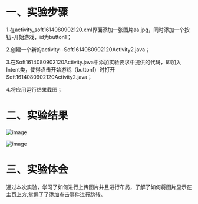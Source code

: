 # 一、实验步骤

1.在activity_soft1614080902120.xml界面添加一张图片aa.jpg，同时添加一个按钮-开始游戏，id为button1；

2.创建一个新的activity--Soft1614080902120Activity2.java；

3.在Soft1614080902120Activity.java中添加实验要求中提供的代码，即加入Intent类，使得点击开始游戏（button1）时打开Soft1614080902120Activity2.java；

4.将应用运行结果截图；


# 二、实验结果

![image](https://github.com/zelstudy/android-labs-2018/blob/master/Soft1614080902120/%E9%A1%B5%E9%9D%A22.jpg)

![image](https://github.com/zelstudy/android-labs-2018/blob/master/Soft1614080902120/%E9%A1%B5%E9%9D%A21.jpg)


# 三、实验体会


通过本次实验，学习了如何进行上传图片并且进行布局，了解了如何将图片显示在主页上方,掌握了了添加点击事件进行跳转。
